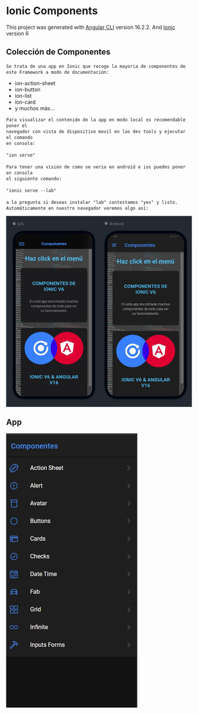 # Ionic Components 

This project was generated with [Angular CLI](https://github.com/angular/angular-cli) version 16.2.2. And [Ionic](https://ionicframework.com) version 6

## Colección de Componentes

```
Se trata de una app en Ionic que recoge la mayoria de componentes de este Framework a modo de documentación:

```
 - ion-action-sheet
 - ion-button
 - ion-list
 - ion-card
 - y muchos más...

```
Para visualizar el contenido de la app en modo local es recomendable poner el 
navegador con vista de dispositivo movil en las dev tools y ejecutar el comando 
en consola:

"ion serve"

Para tener una visión de como se veria en android e ios puedes poner en consola 
el siguiente comando:

"ionic serve --lab"

a la pregunta si deseas instalar "lab" contestamos "yes" y listo. 
Automáticamente en nuestro navegador veremos algo así:

```
<div style="display:flex; flex-direction: row; justify-content:flex-start; align-items:center; gap: 5px">
<img alt='app' src='./src/assets/lab.jpg'  />
</div>


## App

<div style="display:flex; flex-direction: row; justify-content:flex-start; align-items:center; gap: 5px">
<img alt='app' src='./src/assets/appcomponents.jpg'  />

</div>
